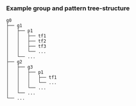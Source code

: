 ### Example group and pattern tree-structure

    g0 
    ├── g1
    │   ├── p1
    │   │   ├── tf1
    │   │   ├── tf2
    │   │   ├── tf3
    │   │   └── ...
    │   └── ...
    ├── g2
    │   ├── g3
    │   │   ├── p1
    │   │   │   ├── tf1
    │   │   │   └── ...
    │   │   └── ...
    │   └── ...
    └── ...
